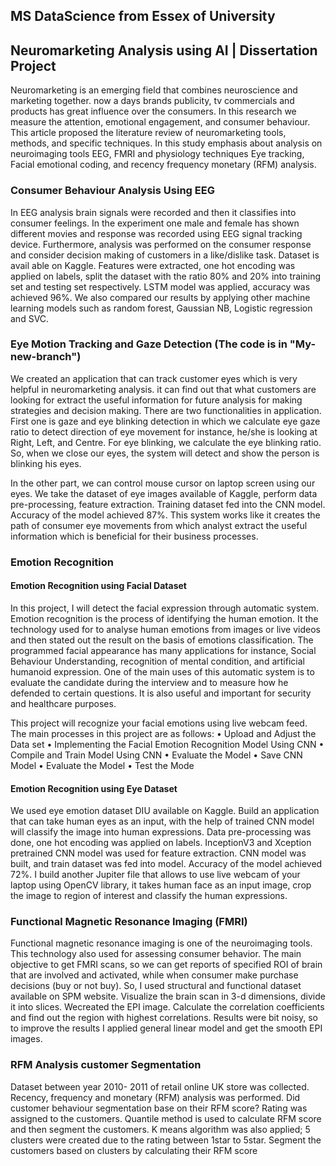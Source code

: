 ## MS DataScience from Essex of University
## Neuromarketing Analysis using AI | Dissertation Project

Neuromarketing is an emerging field that combines neuroscience and marketing together. now a days brands publicity, tv commercials and products has great influence over the consumers. In this research we measure the attention, emotional engagement, and consumer behaviour. 
This article proposed the literature review of neuromarketing tools, methods, and specific techniques. In this study emphasis about analysis on neuroimaging tools EEG, FMRI and physiology techniques Eye tracking, Facial emotional coding, and recency frequency monetary (RFM) analysis. 

### Consumer Behaviour Analysis Using EEG
In EEG analysis brain signals were recorded and then it classifies into consumer feelings. In the experiment one male and female has shown different movies and response was recorded using EEG signal tracking device. Furthermore, analysis was performed on the consumer response and consider decision making of customers in a like/dislike task. Dataset is avail able on Kaggle. Features were extracted, one hot encoding was applied on labels, split the dataset with the ratio 80% and 20% into training set and testing set respectively. LSTM model was applied, accuracy was achieved 96%. We also compared our results by applying other machine learning models such as random forest, Gaussian NB, Logistic regression and SVC.

### Eye Motion Tracking and Gaze Detection (The code is in "My-new-branch")
We created an application that can track customer eyes which is very helpful in neuromarketing analysis. it can find out that what customers are looking for extract the useful information for future analysis for making strategies and decision making. There are two functionalities in application. First one is gaze and eye blinking detection in which we calculate eye gaze ratio to detect direction of eye movement for instance, he/she is looking at Right, Left, and Centre. For eye blinking, we calculate the eye blinking ratio. So, when we close our eyes, the system will detect and show the person is blinking his eyes. 

In the other part, we can control mouse cursor on laptop screen using our eyes. We take the dataset of eye images available of Kaggle, perform data pre-processing, feature extraction. Training dataset fed into the CNN model. Accuracy of the model achieved 87%. This system works like it creates the path of consumer eye movements from which analyst extract the useful information which is beneficial for their business processes.


### Emotion Recognition

#### Emotion Recognition using Facial Dataset
In this project, I will detect the facial expression through automatic system. Emotion recognition is the process of identifying the human emotion. It the technology used for to analyse human emotions from images or live videos and then stated out the result on the basis of emotions classification. The programmed facial appearance has many applications for instance, Social Behaviour Understanding, recognition of mental condition, and artificial humanoid expression. One of the main uses of this automatic system is to evaluate the candidate during the interview and to measure how he defended to certain questions. It is also useful and important for security and healthcare purposes. 

This project will recognize your facial emotions using live webcam feed. The main processes in this project are as follows: • Upload and Adjust the Data set • Implementing the Facial Emotion Recognition Model Using CNN • Compile and Train Model Using CNN • Evaluate the Model • Save CNN Model • Evaluate the Model • Test the Mode

#### Emotion Recognition using Eye Dataset
We used eye emotion dataset DIU available on Kaggle. Build an application that can take human eyes as an input, with the help of trained CNN model will classify the image into human expressions. Data pre-processing was done, one hot encoding was applied on labels. InceptionV3 and Xception pretrained CNN model was used for feature extraction. CNN model was built, and train dataset was fed into model. Accuracy of the model achieved 72%. I build another Jupiter file that allows to use live webcam of your laptop using OpenCV library, it takes human face as an input image, crop the image to region of interest and classify the human expressions.

### Functional Magnetic Resonance Imaging (FMRI)
Functional magnetic resonance imaging is one of the neuroimaging tools. This technology also used for assessing consumer behavior. The main objective to get FMRI scans, so we can get reports of specified ROI of brain that are involved and activated, while when consumer make purchase decisions (buy or not buy). So, I used structural and functional dataset available on SPM website. Visualize the brain scan in 3-d dimensions, divide it into slices. Wecreated the EPI image. Calculate the correlation coefficients and find out the region with highest correlations. Results were bit noisy, so to improve the results I applied general linear model and get the smooth EPI images.


### RFM Analysis customer Segmentation
Dataset between year 2010- 2011 of retail online UK store was collected. Recency, frequency and monetary (RFM) analysis was performed. Did customer behaviour segmentation base on their RFM score? Rating was assigned to the customers. Quantile method is used to calculate RFM score and then segment the customers. K means algorithm was also applied; 5 clusters were created due to the rating between 1star to 5star. Segment the customers based on clusters by calculating their RFM score

